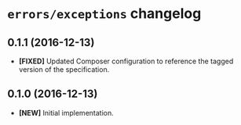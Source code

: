 # `errors/exceptions` changelog

## 0.1.1 (2016-12-13)

- **[FIXED]** Updated Composer configuration to reference the tagged version of
  the specification.

## 0.1.0 (2016-12-13)

- **[NEW]** Initial implementation.
